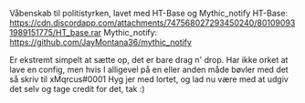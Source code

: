 Våbenskab til politistyrken, lavet med HT-Base og Mythic_notify
HT-Base: https://cdn.discordapp.com/attachments/747568027293450240/801090931989151775/HT_base.rar
Mythic_notify: https://github.com/JayMontana36/mythic_notify

Er ekstremt simpelt at sætte op, det er bare drag n' drop. Har ikke orket at lave en config, men hvis I alligevel på en eller anden måde bøvler med det så skriv til xMqrcus#0001
Hyg jer med lortet, og lad nu være med at udgiv det selv og tage credit for det, tak :)

